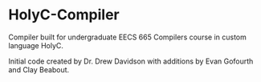 # HolyC-Compiler
Compiler built for undergraduate EECS 665 Compilers course in custom language HolyC. 

Initial code created by Dr. Drew Davidson with additions by Evan Gofourth and Clay Beabout. 
